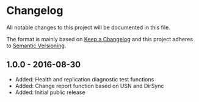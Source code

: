 # Changelog

All notable changes to this project will be documented in this file.

The format is mainly based on [Keep a Changelog](http://keepachangelog.com/)
and this project adheres to [Semantic Versioning](http://semver.org/).

## 1.0.0 - 2016-08-30

* Added: Health and replication diagnostic test functions
* Added: Change report function based on USN and DirSync
* Added: Initial public release
